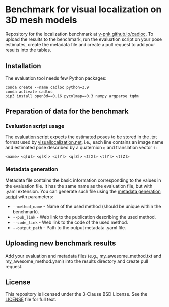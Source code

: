# Benchmark for visual localization on 3D mesh models
Repository for the localization benchmark at [v-pnk.github.io/cadloc](https://v-pnk.github.io/cadloc/). To upload the results to the benchmark, run the evaluation script on your pose estimates, create the metadata file and create a pull request to add your results into the tables.
## Installation
The evaluation tool needs few Python packages:
```
conda create --name cadloc python=3.9
conda activate cadloc
pip3 install open3d==0.16 pycolmap==0.3 numpy argparse tqdm
```
## Preparation of data for the benchmark
### Evaluation script usage
The [evaluation script]() expects the estimated poses to be stored in the .txt format used by [visuallocalization.net](https://www.visuallocalization.net/), i.e., each line contains an image name and estimated pose described by a quaternion `q` and translation vector `t`:
```
<name> <q[W]> <q[X]> <q[Y]> <q[Z]> <t[X]> <t[Y]> <t[Z]>
```
### Metadata generation
Metadata file contains the basic information corresponding to the values in the evaluation file. It has the same name as the evaluation file, but with .yaml extension. You can generate such file using the [metadata generation script]() with parameters: 
- `--method_name` - Name of the used method (should be unique within the benchmark).
- `--pub_link` - Web link to the publication describing the used method.
- `--code_link` - Web link to the code of the used method.
- `--output_path` - Path to the output metadata .yaml file.
## Uploading new benchmark results
Add your evaluation and metadata files (e.g., my_awesome_method.txt and my_awesome_method.yaml) into the results directory and create pull request.
## License
This repository is licensed under the 3-Clause BSD License. See the [LICENSE](https://github.com/v-pnk/cadloc/blob/main/LICENSE) file for full text.